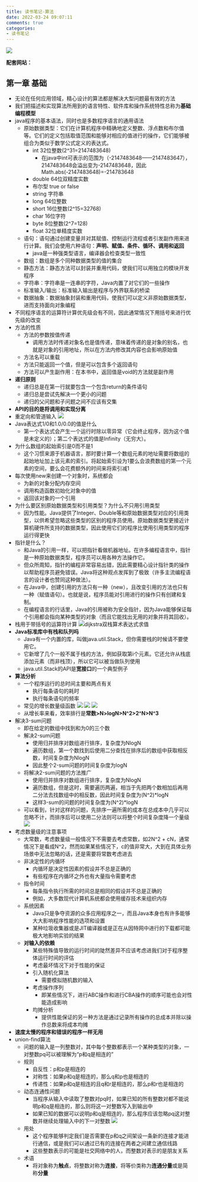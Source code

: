 ```yaml
---
title: 读书笔记-算法
date: 2022-03-24 09:07:11
comments: true
categories: 
- 读书笔记
---
```

![](algrithm.jpg)

**配套网站：[](https://algs4.cs.princeton.edu/home/)**

## 第一章 基础

- 无论在任何应用领域，精心设计的算法都是解决大型问题最有效的方法
- 我们把描述和实现算法所用到的语言特性、软件库和操作系统特性总称为**基础编程模型**
- java程序的基本语法，同时也是多数程序语言的通用语法
    - 原始数据类型：它们在计算机程序中精确地定义整数、浮点数和布尔值等。它们的定义包括取值范围和能够对相应的值进行的操作，它们能够被组合为类似于数学公式定义的表达式。
        - int    32位整数(2^31=2147483648)
            - 在java中int可表示的范围为（-2147483648——2147483647），2147483648会溢出变为-2147483648，因此Math.abs(-2147483648)=-214783648
        - double 64位双精度实数
        - 布尔型  true or false
        - string 字符串
        - long   64位整数
        - short  16位整数(2^15=32768)
        - char   16位字符
        - byte   8位整数(2^7=128)
        - float  32位单精度实数
    - 语句：语句通过创建变量并对其赋值、控制运行流程或者引发副作用来进行计算。我们会使用六种语句：**声明、赋值、条件、循环、调用和返回**
        - java是一种强类型语言，编译器会检查类型一致性
    - 数组：数组是多个同种数据类型的值的集合
    - 静态方法：静态方法可以封装并重用代码，使我们可以用独立的模块开发程序
    - 字符串：字符串是一连串的字符，Java内置了对它们的一些操作
    - 标准输入/输出：标准输入输出是程序与外界联系的桥梁
    - 数据抽象：数据抽象封装和重用代码，使我们可以定义非原始数据类型，进而支持面向对象编程
- 不同程序语言的运算符计算优先级会有不同，因此通常情况下用括号来进行优先级的改变
- 方法的性质
    - 方法的参数按值传递
        - 调用方法时传递对象名也是值传递，意味着传递的是对象的别名，也就是对象的引用地址，所以在方法内修改其内容也会影响原始值
    - 方法名可以重载
    - 方法只能返回一个值，但是可以包含多个返回语句
    - 方法可以产生副作用：在本书中，返回值是void的方法就是副作用
- **递归原则**
    - 递归总是在第一行就要包含一个包含return的条件语句
    - 递归总是尝试先解决一个更小的问题
    - 递归的父问题和子问题之间不应该有交集
- **API的目的是将调用和实现分离**
- 重定向和管道输入
![](redirect.png)
- Java表达式1/0和1.0/0.0的值是什么
    - 第一个表达式会产生一个运行时除以零异常（它会终止程序，因为这个值是未定义的）；第二个表达式的值是Infinity（无穷大）。
- 为什么数组的起始索引是0而不是1
    - 这个习惯来源于机器语言，那时要计算一个数组元素的地址需要将数组的起始地址加上该元素的索引。将起始索引设为1要么会浪费数组的第一个元素的空间，要么会花费额外的时间来将索引减1
- 每次使用new来创建一个对象时，系统都会
    - 为新的对象分配内存空间
    - 调用构造函数初始化对象中的值
    - 返回该对象的一个引用 
- 为什么要区别原始数据类型和引用类型？为什么不只用引用类型
    - 因为性能。Java提供了Integer、Double等和原始数据类型对应的引用类型，以供希望忽略这些类型的区别的程序员使用。原始数据类型更接近计算机硬件所支持的数据类型，因此使用它们的程序比使用引用类型的程序运行得更快
- 指针是什么？
    - 和Java的引用一样，可以把指针看做机器地址。在许多编程语言中，指针是一种原始数据类型，程序员可以用各种方法操作它。
    - 但众所周知，指针的编程非常容易出错，因此需要精心设计指针类的操作以帮助程序员避免错误。Java将这种观点发挥到了极致（许多主流编程语言的设计者也赞同这种做法）。
    - 在Java中，创建引用的方法只有一种（new），且改变引用的方法也只有一种（赋值语句）。也就是说，程序员能对引用进行的操作只有创建和复制。
    - 在编程语言的行话里，Java的引用被称为安全指针，因为Java能够保证每个引用都会指向某种类型的对象（而且它能找出无用的对象并将其回收）。
- 栈用于带括号的运算符计算
![dijkstra双栈算术表达式求值](dijkstra.png)
- **Java标准库中有栈和队列吗**
    - Java有一个内置的库，叫做java.util.Stack，但你需要栈的时候请不要使用它。
    - 它新增了几个一般不属于栈的方法，例如获取第i个元素。它还允许从栈底添加元素（而非栈顶），所以它可以被当做队列使用
    - java.util.Stack的API是**宽接口**的一个典型例子
- **算法分析**
    - 一个程序运行的总时间主要和两点有关
        - 执行每条语句的耗时
        - 执行每条语句的频率
    - 常见的增长数量级函数
    ![](algrithm1.png)
    ![](algrithm2.png)
    ![](algrithm3.png)
    - 从增长率来看，效率排行是**常数>N>logN>N^2>2^N>N^3**
- 解决3-sum问题
    - 即在给定的数组中找到和为0的三个数
    - 解决2-sum问题
        - 使用归并排序对数组进行排序，复杂度为NlogN
        - 遍历数组，第一个数找到后使用二分查找在排序后的数组中获取相反数，时间复杂度为NlogN
        - 因此整个2-sum问题的时间复杂度为logN
    - 将解决2-sum问题的方法推广
        - 使用归并排序对数组进行排序，复杂度为NlogN
        - 遍历数组，但是这时，需要遍历两遍，相当于先把两个数相加后再用二分法去找数组中的相反数，因此时间复杂度为(N^2)*logN
        - 这样3-sum的问题的时间复杂度为(N^2)*logN
    - 可以看到，针对这样的问题，先排序一遍所需的成本在总成本中几乎可以忽略不计，而排序后可以使用二分法则可以将整个时间复杂度降一个量级
    ![](algrithm4.png)
- 考虑数量级的注意事项
    - 大常数，考虑数量级一般情况下不需要去考虑常数，如2N^2 + cN，通常情况下是看成N^2，然而如果某些情况下，c的值非常大，大到在具体业务场景中无法忽略的话，还是需要将常数考虑进去
    - 非决定性的内循环
        - 内循环是决定性因素的假设并不总是正确的
        - 有些程序在内循环之外也有大量指令需要考虑
    - 指令时间
        - 每条指令执行所需的时间总是相同的假设并不总是正确的
        - 例如，大多数现代计算机系统都会使用缓存技术来组织内存
    - 系统因素
        - Java只是争夺资源的众多应用程序之一，而且Java本身也有许多能够大大影响程序性能的选项和设置
        - 某种垃圾收集器或是JIT编译器或是正在从因特网中进行的下载都可能极大地影响实验的结果
    - **对输入的依赖**
        - 某些特殊值导致的运行时间的陡然差异不应该考虑进我们对于程序整体运行时间的评估
        - 考虑最坏情况下对于性能的保证
        - 引入随机化算法
            - 需要模拟随机数的输入
        - 考虑操作序列
            - 即某些情况下，进行ABC操作和进行CBA操作的顺序可能也会对性能造成影响
        - 均摊分析
            - 提供性能保证的另一种方法是通过记录所有操作的总成本并除以操作总数来将成本均摊    
- **速度太慢的程序和错误的程序一样无用**
- union-find算法
    - 问题的输入是一列整数对，其中每个整数都表示一个某种类型的对象，一对整数pq可以被理解为“p和q是相连的”
    - 规则
        - 自反性：p和p是相连的
        - 对称性：如果p和q是相连的，那么q和p也是相连的
        - 传递性：如果p和q是相连的且q和r是相连的，那么p和r也是相连的
    - 动态连通性问题
        - 当程序从输入中读取了整数对pq时，如果已知的所有整数对都不能说明p和q是相连的，那么则将这一对整数写入到输出中
        - 如果已知的数据可以说明p和q是相连的，那么程序应该忽略pq这对整数并继续处理输入中的下一对整数
        ![](unionfind.png)
    - 用处
        - 这个程序能够判定我们是否需要在p和q之间架设一条新的连接才能进行通信，或是我们可以通过已有的连接在两者之间建立通信线路
        - 这些整数表示的可能是社交网络中的人，而整数对表示的是朋友关系
    - 术语
        - 将对象称为**触点**，将整数对称为**连接**，将等价类称为**连通分量**或是简称**分量**
    
          
              

      
